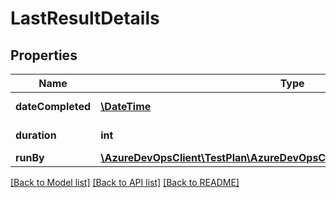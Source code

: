 # LastResultDetails

## Properties
Name | Type | Description | Notes
------------ | ------------- | ------------- | -------------
**dateCompleted** | [**\DateTime**](\DateTime.md) | CompletedDate of LastResult. | [optional] 
**duration** | **int** | Duration of LastResult. | [optional] 
**runBy** | [**\AzureDevOpsClient\TestPlan\AzureDevOpsClient\TestPlan\Model\IdentityRef**](IdentityRef.md) | RunBy. | [optional] 

[[Back to Model list]](../README.md#documentation-for-models) [[Back to API list]](../README.md#documentation-for-api-endpoints) [[Back to README]](../README.md)



